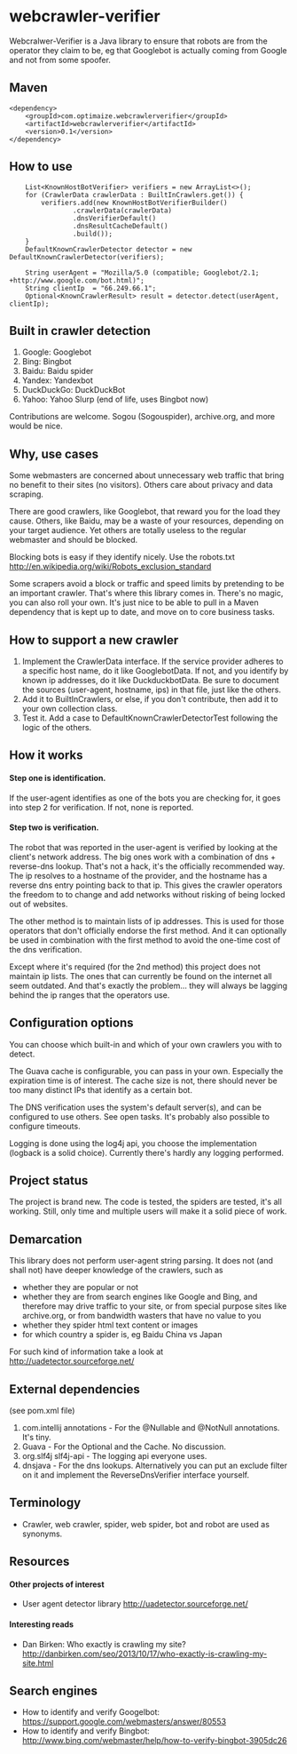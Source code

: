 # webcrawler-verifier

Webcralwer-Verifier is a Java library to ensure that robots are from the operator they claim to be,
eg that Googlebot is actually coming from Google and not from some spoofer.


## Maven

    <dependency>
        <groupId>com.optimaize.webcrawlerverifier</groupId>
        <artifactId>webcrawlerverifier</artifactId>
        <version>0.1</version>
    </dependency>


## How to use

        List<KnownHostBotVerifier> verifiers = new ArrayList<>();
        for (CrawlerData crawlerData : BuiltInCrawlers.get()) {
            verifiers.add(new KnownHostBotVerifierBuilder()
                    .crawlerData(crawlerData)
                    .dnsVerifierDefault()
                    .dnsResultCacheDefault()
                    .build());
        }
        DefaultKnownCrawlerDetector detector = new DefaultKnownCrawlerDetector(verifiers);

        String userAgent = "Mozilla/5.0 (compatible; Googlebot/2.1; +http://www.google.com/bot.html)";
        String clientIp  = "66.249.66.1";
        Optional<KnownCrawlerResult> result = detector.detect(userAgent, clientIp);


## Built in crawler detection

1. Google: Googlebot
1. Bing: Bingbot
1. Baidu: Baidu spider
1. Yandex: Yandexbot
1. DuckDuckGo: DuckDuckBot
1. Yahoo: Yahoo Slurp (end of life, uses Bingbot now)

Contributions are welcome.
Sogou (Sogouspider), archive.org, and more would be nice.


## Why, use cases

Some webmasters are concerned about unnecessary web traffic that bring no benefit to their sites (no visitors).
Others care about privacy and data scraping.

There are good crawlers, like Googlebot, that reward you for the load they cause.
Others, like Baidu, may be a waste of your resources, depending on your target audience.
Yet others are totally useless to the regular webmaster and should be blocked.

Blocking bots is easy if they identify nicely. Use the robots.txt http://en.wikipedia.org/wiki/Robots_exclusion_standard

Some scrapers avoid a block or traffic and speed limits by pretending to be an important crawler.
That's where this library comes in. There's no magic, you can also roll your own. It's just nice to
be able to pull in a Maven dependency that is kept up to date, and move on to core business tasks.


## How to support a new crawler

1. Implement the CrawlerData interface.
   If the service provider adheres to a specific host name, do it like GooglebotData.
   If not, and you identify by known ip addresses, do it like DuckduckbotData.
   Be sure to document the sources (user-agent, hostname, ips) in that file, just like the others.
1. Add it to BuiltInCrawlers, or else, if you don't contribute, then add it to your own collection class.
1. Test it. Add a case to DefaultKnownCrawlerDetectorTest following the logic of the others.


## How it works

#### Step one is identification.

If the user-agent identifies as one of the bots you are checking for, it goes into step 2 for verification.
If not, none is reported.

#### Step two is verification.

The robot that was reported in the user-agent is verified by looking at the client's network address.
The big ones work with a combination of dns + reverse-dns lookup. That's not a hack, it's the officially
recommended way. The ip resolves to a hostname of the provider, and the hostname has a reverse dns entry
pointing back to that ip. This gives the crawler operators the freedom to to change and add networks
without risking of being locked out of websites.

The other method is to maintain lists of ip addresses. This is used for those operators that don't
officially endorse the first method. And it can optionally be used in combination with the first method
to avoid the one-time cost of the dns verification.

Except where it's required (for the 2nd method) this project does not maintain ip lists. The ones that
can currently be found on the internet all seem outdated. And that's exactly the problem... they will
always be lagging behind the ip ranges that the operators use.


## Configuration options

You can choose which built-in and which of your own crawlers you with to detect.

The Guava cache is configurable, you can pass in your own. Especially the expiration time is of interest.
The cache size is not, there should never be too many distinct IPs that identify as a certain bot.

The DNS verification uses the system's default server(s), and can be configured to use others. See
open tasks. It's probably also possible to configure timeouts.

Logging is done using the log4j api, you choose the implementation (logback is a solid choice).
Currently there's hardly any logging performed.


## Project status

The project is brand new. The code is tested, the spiders are tested, it's all working. Still, only time
and multiple users will make it a solid piece of work.


## Demarcation

This library does not perform user-agent string parsing. It does not (and shall not) have deeper knowledge
of the crawlers, such as

- whether they are popular or not
- whether they are from search engines like Google and Bing, and therefore may drive traffic to your site,
  or from special purpose sites like archive.org, or from bandwidth wasters that have no value to you
- whether they spider html text content or images
- for which country a spider is, eg Baidu China vs Japan

For such kind of information take a look at http://uadetector.sourceforge.net/


## External dependencies

(see pom.xml file)

1. com.intellij annotations - For the @Nullable and @NotNull annotations. It's tiny.
1. Guava - For the Optional and the Cache. No discussion.
1. org.slf4j slf4j-api - The logging api everyone uses.
1. dnsjava - For the dns lookups. Alternatively you can put an exclude filter on it and implement the
   ReverseDnsVerifier interface yourself.


## Terminology

- Crawler, web crawler, spider, web spider, bot and robot are used as synonyms.


## Resources

#### Other projects of interest

- User agent detector library http://uadetector.sourceforge.net/

#### Interesting reads

- Dan Birken: Who exactly is crawling my site? http://danbirken.com/seo/2013/10/17/who-exactly-is-crawling-my-site.html

## Search engines

- How to identify and verify Googelbot: https://support.google.com/webmasters/answer/80553
- How to identify and verify Bingbot: http://www.bing.com/webmaster/help/how-to-verify-bingbot-3905dc26
